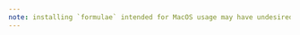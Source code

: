 ```yaml
---
note: installing `formulae` intended for MacOS usage may have undesired effects on non MacOS systems.
---
```

